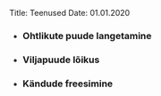 Title: Teenused
Date: 01.01.2020

  - ### Ohtlikute puude langetamine
  - ### Viljapuude lõikus
  - ### Kändude freesimine